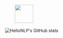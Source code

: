 

<!--
**szj2ys/szj2ys** is a ✨ _special_ ✨ repository because its `README.md` (this file) appears on your GitHub profile.

Here are some ideas to get you started:

- 🔭 I’m currently working on ...
- 🌱 I’m currently learning ...
- 👯 I’m looking to collaborate on ...
- 🤔 I’m looking for help with ...
- 💬 Ask me about ...
- 📫 How to reach me: ...
- 😄 Pronouns: ...
- ⚡ Fun fact: ...
-->

&nbsp;&nbsp;&nbsp;&nbsp;&nbsp;&nbsp;&nbsp; <img src="https://github.com/kogisin/kogisin/blob/main/gifs/hi.gif" width="60px">



![HelloNLP's GitHub stats](https://github-readme-stats.vercel.app/api?username=szj2ys&show_icons=true&theme=dark)


















